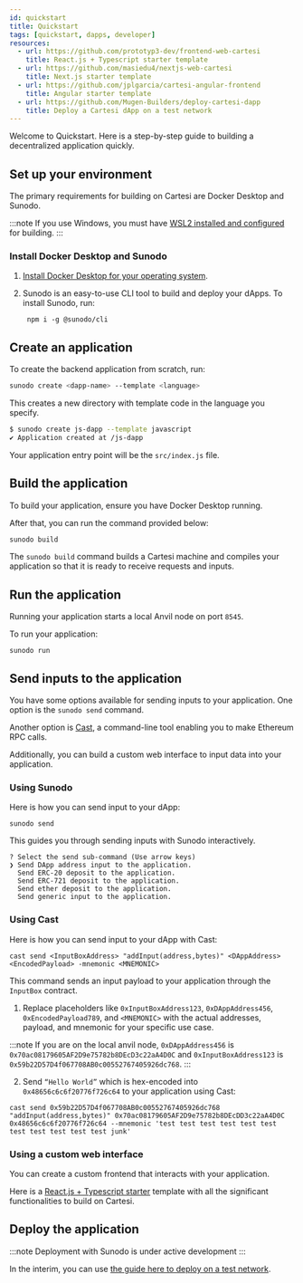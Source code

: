 ```yaml
---
id: quickstart
title: Quickstart
tags: [quickstart, dapps, developer]
resources:
  - url: https://github.com/prototyp3-dev/frontend-web-cartesi
    title: React.js + Typescript starter template
  - url: https://github.com/masiedu4/nextjs-web-cartesi
    title: Next.js starter template
  - url: https://github.com/jplgarcia/cartesi-angular-frontend
    title: Angular starter template
  - url: https://github.com/Mugen-Builders/deploy-cartesi-dapp
    title: Deploy a Cartesi dApp on a test network
---
```


Welcome to Quickstart. Here is a step-by-step guide to building a decentralized application quickly.

## Set up your environment

The primary requirements for building on Cartesi are Docker Desktop and Sunodo.

:::note
If you use Windows, you must have [WSL2 installed and configured](https://learn.microsoft.com/en-us/windows/wsl/install) for building.
:::

### Install Docker Desktop and Sunodo

1. [Install Docker Desktop for your operating system](https://www.docker.com/products/docker-desktop/).

2. Sunodo is an easy-to-use CLI tool to build and deploy your dApps. To install Sunodo, run:

   ```shell
    npm i -g @sunodo/cli
   ```

## Create an application

To create the backend application from scratch, run:

```bash
sunodo create <dapp-name> --template <language>
```

This creates a new directory with template code in the language you specify.

```bash
$ sunodo create js-dapp --template javascript
✔ Application created at /js-dapp
```

Your application entry point will be the `src/index.js` file.

## Build the application

To build your application, ensure you have Docker Desktop running.

After that, you can run the command provided below:

```bash
sunodo build
```

The `sunodo build` command builds a Cartesi machine and compiles your application so that it is ready to receive requests and inputs.

## Run the application

Running your application starts a local Anvil node on port `8545`.

To run your application:

```
sunodo run
```

## Send inputs to the application

You have some options available for sending inputs to your application. One option is the `sunodo send` command.

Another option is [Cast](https://book.getfoundry.sh/cast/), a command-line tool enabling you to make Ethereum RPC calls.

Additionally, you can build a custom web interface to input data into your application.

### Using Sunodo

Here is how you can send input to your dApp:

```shell
sunodo send
```

This guides you through sending inputs with Sunodo interactively.

```
? Select the send sub-command (Use arrow keys)
❯ Send DApp address input to the application.
  Send ERC-20 deposit to the application.
  Send ERC-721 deposit to the application.
  Send ether deposit to the application.
  Send generic input to the application.
```

### Using Cast

Here is how you can send input to your dApp with Cast:

```shell
cast send <InputBoxAddress> "addInput(address,bytes)" <DAppAddress> <EncodedPayload> -mnemonic <MNEMONIC>
```

This command sends an input payload to your application through the `InputBox` contract.

1. Replace placeholders like `0xInputBoxAddress123`, `0xDAppAddress456`, `0xEncodedPayload789`, and `<MNEMONIC>` with the actual addresses, payload, and mnemonic for your specific use case.

:::note
If you are on the local anvil node, `0xDAppAddress456` is `0x70ac08179605AF2D9e75782b8DEcD3c22aA4D0C` and `0xInputBoxAddress123` is `0x59b22D57D4f067708AB0c00552767405926dc768`.
:::

2. Send `“Hello World”` which is hex-encoded into `0x48656c6c6f20776f726c64` to your application using Cast:

```shell
cast send 0x59b22D57D4f067708AB0c00552767405926dc768 "addInput(address,bytes)" 0x70ac08179605AF2D9e75782b8DEcDD3c22aA4D0C 0x48656c6c6f20776f726c64 --mnemonic 'test test test test test test test test test test test junk'
```

### Using a custom web interface

You can create a custom frontend that interacts with your application.

Here is a [React.js + Typescript starter](https://github.com/prototyp3-dev/frontend-web-cartesi) template with all the significant functionalities to build on Cartesi.

## Deploy the application

:::note
Deployment with Sunodo is under active development
:::

In the interim, you can use [the guide here to deploy on a test network](https://github.com/Mugen-Builders/deploy-cartesi-dapp).

